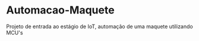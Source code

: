 # Automacao-Maquete
Projeto de entrada ao estágio de IoT, automação de uma maquete utilizando MCU's
